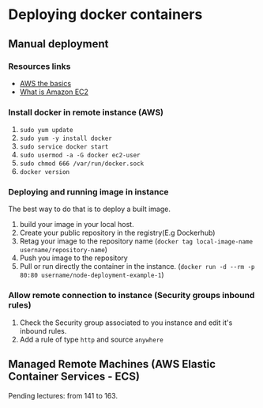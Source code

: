 # Deploying docker containers

## Manual deployment

### Resources links

- [AWS the basics](https://academind.com/tutorials/aws-the-basics)
- [What is Amazon EC2](https://docs.aws.amazon.com/AWSEC2/latest/UserGuide/concepts.html)

### Install docker in remote instance (AWS)

1. `sudo yum update`
2. `sudo yum -y install docker`
3. `sudo service docker start`
4. `sudo usermod -a -G docker ec2-user`
5. `sudo chmod 666 /var/run/docker.sock`
6. `docker version`

### Deploying and running image in instance

The best way to do that is to deploy a built image.

1. build your image in your local host.
2. Create your public repository in the registry(E.g Dockerhub)
3. Retag your image to the repository name (`docker tag local-image-name username/repository-name`)
4. Push you image to the repository
5. Pull or run directly the container in the instance. (`docker run -d --rm -p 80:80 username/node-deployment-example-1`)

### Allow remote connection to instance (Security groups inbound rules)

1. Check the Security group associated to you instance and edit it's inbound rules.
2. Add a rule of type `http` and source `anywhere`

## Managed Remote Machines (AWS Elastic Container Services - ECS)

Pending lectures: from 141 to 163.